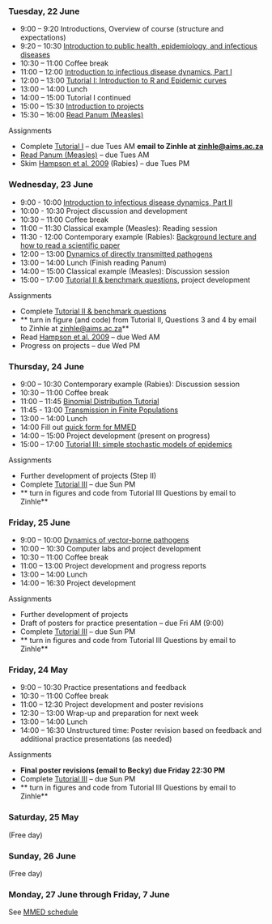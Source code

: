 <div markdown="1">

### Tuesday, 22 June

-  9:00 – 9:20		Introductions, Overview of course (structure and expectations)
-  9:20 – 10:30		[Introduction to public health, epidemiology, and infectious diseases]({{page.repo}}/raw/master/lectures/Intro_PH_Epi_ID.pdf)
-  10:30 – 11:00 	Coffee break
-  11:00 – 12:00	[Introduction to infectious disease dynamics, Part I]({{page.repo}}/raw/master/lectures/Intro_ID_Dynamics_I.pdf)
-  12:00 – 13:00	[Tutorial I: Introduction to R and Epidemic curves](#computerlabs)
-  13:00 – 14:00 	Lunch
-  14:00 – 15:00 	Tutorial I continued
-  15:00 – 15:30	[Introduction to projects]({{page.repo}}/raw/master/Project_guidelines_2019.pdf)
-  15:30 – 16:00	[Read Panum (Measles)](./panum.html)

Assignments

- Complete [Tutorial I](#computerlabs) – due Tues AM **email to Zinhle at zinhle@aims.ac.za**
- [Read Panum (Measles)](./panum.html) – due Tues AM
- Skim [Hampson et al. 2009]({{page.repo}}/raw/master/readings/Hampson2009.pdf) (Rabies) – due Tues PM

### Wednesday, 23 June

- 9:00 - 10:00		[Introduction to infectious disease dynamics, Part II]({{page.repo}}/raw/master/lectures/Intro_ID_Dynamics_II.pdf)
- 10:00 - 10:30     Project discussion and development
-  10:30 – 11:00 	Coffee break
-  11:00 – 11:30	Classical example (Measles): Reading session
-  11:30 - 12:00     Contemporary example (Rabies): [Background lecture and how to read a scientific paper]({{page.repo}}/raw/master/lectures/How_to_read_exRabies.pdf)
-  12:00 – 13:00	[Dynamics of directly transmitted pathogens]({{page.repo}}/raw/master/lectures/Intro_ID_Dynamics_III.pdf)
-  13:00 – 14:00 	Lunch (Finish reading Panum)
-  14:00 – 15:00	Classical example (Measles): Discussion session
-  15:00 – 17:00	[Tutorial II & benchmark questions](#computerlabs), project development

Assignments

- Complete [Tutorial II & benchmark questions](#computerlabs)
- ** turn in figure (and code) from Tutorial II,  Questions 3 and 4 by email to Zinhle at zinhle@aims.ac.za**
- Read [Hampson et al. 2009]({{page.repo}}/raw/master/readings/Hampson2009.pdf) – due Wed AM
- Progress on projects – due Wed PM

### Thursday, 24 June
-  9:00 – 10:30 	Contemporary example (Rabies): Discussion session
-  10:30 – 11:00 	Coffee break
-  11:00 – 11:45	[Binomial Distribution Tutorial](#computerlabs)
-  11:45 - 13:00	[Transmission in Finite Populations]({{page.repo}}/raw/master/lectures/FinitePopModels.pdf)
-  13:00 – 14:00 	Lunch
- 14:00 Fill out [quick form for MMED](http://www.ici3d.org/MMED/logistics/logisticsForm)
-  14:00 – 15:00 	Project development (present on progress)
-  15:00 – 17:00	[Tutorial III: simple stochastic models of epidemics](#computerlabs)

Assignments

- Further development of projects (Step II)
- Complete [Tutorial III](#computerlabs) – due Sun PM
- ** turn in figures and code from Tutorial III Questions by email to Zinhle**

### Friday, 25 June

- 9:00 – 10:00		[Dynamics of vector-borne pathogens]({{page.repo}}/raw/master/lectures/Dynamics_VB_Pathogens.pdf)
- 10:00 – 10:30  	Computer labs and project development
- 10:30 – 11:00 	Coffee break
- 11:00 – 13:00		Project development and progress reports
- 13:00 – 14:00 	Lunch
- 14:00 – 16:30		Project development

Assignments

- Further development of projects
- Draft of posters for practice presentation – due Fri AM (9:00)
- Complete [Tutorial III](#computerlabs) – due Sun PM
- ** turn in figures and code from Tutorial III Questions by email to Zinhle**

### Friday, 24 May

- 9:00 – 10:30 Practice presentations and feedback
- 10:30 – 11:00 Coffee break
- 11:00 – 12:30	Project development and poster revisions
- 12:30 – 13:00	Wrap-up and preparation for next week
- 13:00 – 14:00 Lunch
- 14:00 – 16:30	Unstructured time: Poster revision based on feedback and additional practice presentations (as needed)

Assignments

- **Final poster revisions (email to Becky) due Friday 22:30 PM**
- Complete [Tutorial III](#computerlabs) – due Sun PM
- ** turn in figures and code from Tutorial III Questions by email to Zinhle**


### Saturday, 25 May

(Free day)

### Sunday, 26 June

(Free day)

### Monday, 27 June through Friday, 7 June

See [MMED schedule](http://www.ici3d.org/MMED/schedule)

</div>
